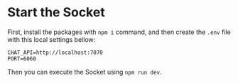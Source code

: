 # Start the Socket

First, install the packages with `npm i` command, and then create the `.env` file with this local settings bellow:

```
CHAT_API=http://localhost:7070
PORT=6060
```

Then you can execute the Socket using `npm run dev`.
